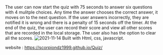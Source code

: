 The user can now start the quiz with 75 seconds to answer six questions with 4 mulitple choices. Any time the answer chooses the correct answer, it moves on to the next question. If the user answers incorrectly, they are notified it is wrong and there is a penalty of 15 seconds off the timer. At the end of the quiz, the user can record their score and view all other scores that are recorded in the local storage. The user also has the option to clear all the scores.
![2021-11-14](https://user-images.githubusercontent.com/84550325/141704179-fae75432-1f28-4412-97ad-d8924ac2146c.png)
Built with Html, css, javascript.

website : https://scorpiondz1999.github.io/Quiz/
